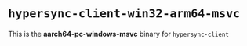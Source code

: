 # `hypersync-client-win32-arm64-msvc`

This is the **aarch64-pc-windows-msvc** binary for `hypersync-client`
